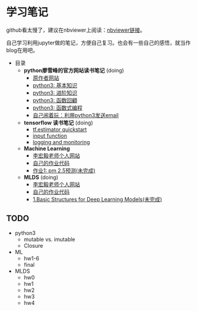 # 学习笔记

github看太慢了，建议在nbviewer上阅读：[nbviewer链接](http://nbviewer.jupyter.org/github/ymy1248/python_notes/blob/master/index.ipynb)。

自己学习利用jupyter做的笔记，方便自己复习。也会有一些自己的感悟，就当作blog在用吧。

* 目录
  * **python廖雪峰的官方网站读书笔记** (doing)
    * [原作者网站](http://www.liaoxuefeng.com/wiki/0014316089557264a6b348958f449949df42a6d3a2e542c000)
    * [python3: 基本知识](python3/python_1.ipynb)
    * [python3: 进阶知识](python3/python_2.ipynb)
    * [python3: 函数回顧](python3/python_4.ipynb)
    * [python3: 函数式编程](python3/python_3.ipynb)
    * [自己闹着玩：利用python3发送email](python3/4Fun_send_email.ipynb)
  * **tensorflow 读书笔记** (doing)
    * [tf.estimator quickstart](tensorflow/quickstart.ipynb)
    * [input function](tensorflow/input%20function.ipynb)
    * [logging and monitoring](tensorflow/logging%20and%20monitoring.ipynb)
  * **Machine Learning**
    * [李宏毅老师个人网站](http://speech.ee.ntu.edu.tw/~tlkagk/courses.html)
    * [自己的作业代码](https://github.com/ymy1248/ML)
    * [作业1: pm 2.5预测(未完成)](ML/ML_homework_1.ipynb)
  * **MLDS** (doing)
    * [李宏毅老师个人网站](http://speech.ee.ntu.edu.tw/~tlkagk/courses.html)
    * [自己的作业代码](https://github.com/ymy1248/MLDS2017)
    * [1.Basic Structures for Deep Learning Models(未完成)](MLDS/MLDS1.ipynb)

## TODO 
* python3
  * mutable vs. imutable
  * Closure
* ML
  * hw1-6
  * final
* MLDS 
  * hw0
  * hw1
  * hw2
  * hw3
  * hw4
